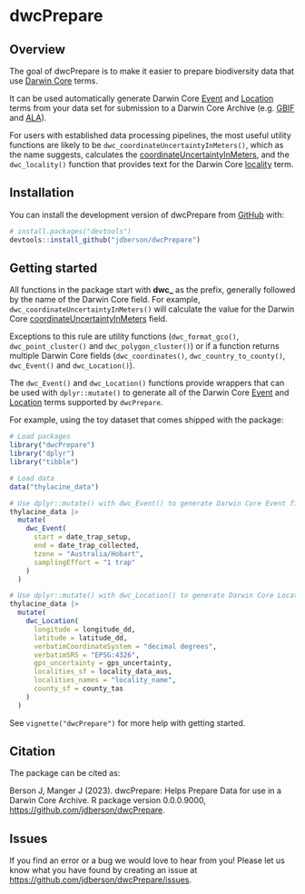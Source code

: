 
<!-- README.md is generated from README.Rmd. Please edit that file -->

# dwcPrepare

<!-- badges: start -->
<!-- badges: end -->

## Overview

The goal of dwcPrepare is to make it easier to prepare biodiversity data
that use [Darwin Core](https://dwc.tdwg.org/) terms.

It can be used automatically generate Darwin Core
[Event](https://dwc.tdwg.org/terms/#event) and
[Location](https://dwc.tdwg.org/terms/#location) terms from your data
set for submission to a Darwin Core Archive
(e.g. [GBIF](https://www.gbif.org/) and [ALA](https://www.ala.org.au/)).

For users with established data processing pipelines, the most useful
utility functions are likely to be
`dwc_coordinateUncertaintyInMeters()`, which as the name suggests,
calculates the
[coordinateUncertaintyInMeters](http://rs.tdwg.org/dwc/terms/coordinateUncertaintyInMeters),
and the `dwc_locality()` function that provides text for the Darwin Core
[locality](http://rs.tdwg.org/dwc/terms/locality) term.

## Installation

You can install the development version of dwcPrepare from
[GitHub](https://github.com/) with:

``` r
# install.packages("devtools")
devtools::install_github("jdberson/dwcPrepare")
```

## Getting started

All functions in the package start with **dwc\_** as the prefix,
generally followed by the name of the Darwin Core field. For example,
`dwc_coordinateUncertaintyInMeters()` will calculate the value for the
Darwin Core
[coordinateUncertaintyInMeters](http://rs.tdwg.org/dwc/terms/coordinateUncertaintyInMeters)
field.

Exceptions to this rule are utility functions (`dwc_format_gco()`,
`dwc_point_cluster()` and `dwc_polygon_cluster()`) or if a function
returns multiple Darwin Core fields (`dwc_coordinates()`,
`dwc_country_to_county()`, `dwc_Event()` and `dwc_Location()`).

The `dwc_Event()` and `dwc_Location()` functions provide wrappers that
can be used with `dplyr::mutate()` to generate all of the Darwin Core
[Event](https://dwc.tdwg.org/terms/#event) and
[Location](https://dwc.tdwg.org/terms/#location) terms supported by
`dwcPrepare`.

For example, using the toy dataset that comes shipped with the package:

``` r
# Load packages
library("dwcPrepare")
library("dplyr")
library("tibble")

# Load data
data("thylacine_data")

# Use dplyr::mutate() with dwc_Event() to generate Darwin Core Event fields
thylacine_data |>
  mutate(
    dwc_Event(
      start = date_trap_setup,
      end = date_trap_collected,
      tzone = "Australia/Hobart",
      samplingEffort = "1 trap"
    )
  )

# Use dplyr::mutate() with dwc_Location() to generate Darwin Core Location fields
thylacine_data |>
  mutate(
    dwc_Location(
      longitude = longitude_dd,
      latitude = latitude_dd,
      verbatimCoordinateSystem = "decimal degrees",
      verbatimSRS = "EPSG:4326",
      gps_uncertainty = gps_uncertainty,
      localities_sf = locality_data_aus,
      localities_names = "locality_name",
      county_sf = county_tas
    )
  )
```

See `vignette("dwcPrepare")` for more help with getting started.

## Citation

The package can be cited as:

Berson J, Manger J (2023). dwcPrepare: Helps Prepare Data for use in a
Darwin Core Archive. R package version 0.0.0.9000,
<https://github.com/jdberson/dwcPrepare>.

## Issues

If you find an error or a bug we would love to hear from you! Please let
us know what you have found by creating an issue at
<https://github.com/jdberson/dwcPrepare/issues>.
